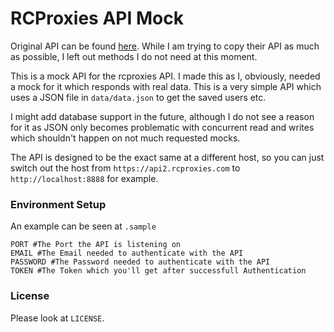 # RCProxies API Mock

Original API can be found [here](https://app.swaggerhub.com/apis-docs/rcproxies/RCProxies-Reseller-API/1.0.1-oas4). While I am trying to copy their API as much as possible, I left out methods I do not need at this moment.

This is a mock API for the rcproxies API. I made this as I, obviously, needed a mock for it which responds with real data. This is a very simple API which uses a JSON file in ``data/data.json`` to get the saved users etc. 

I might add database support in the future, although I do not see a reason for it as JSON only becomes problematic with concurrent read and writes which shouldn't happen on not much requested mocks. 

The API is designed to be the exact same at a different host, so you can just switch out the host from ``https://api2.rcproxies.com`` to ``http://localhost:8888`` for example.

### Environment Setup

An example can be seen at ``.sample``

````dotenv
PORT #The Port the API is listening on
EMAIL #The Email needed to authenticate with the API
PASSWORD #The Password needed to authenticate with the API
TOKEN #The Token which you'll get after successfull Authentication
````

### License

Please look at ``LICENSE``.
